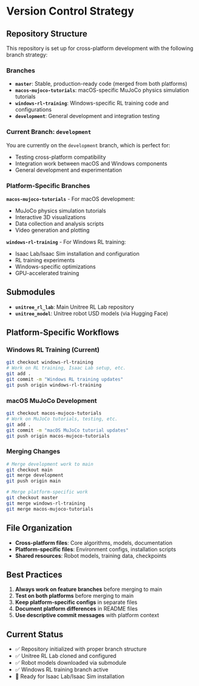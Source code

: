 # Version Control Strategy

## Repository Structure

This repository is set up for cross-platform development with the following branch strategy:

### Branches

- **`master`**: Stable, production-ready code (merged from both platforms)
- **`macos-mujoco-tutorials`**: macOS-specific MuJoCo physics simulation tutorials
- **`windows-rl-training`**: Windows-specific RL training code and configurations
- **`development`**: General development and integration testing

### Current Branch: `development`

You are currently on the `development` branch, which is perfect for:
- Testing cross-platform compatibility
- Integration work between macOS and Windows components
- General development and experimentation

### Platform-Specific Branches

**`macos-mujoco-tutorials`** - For macOS development:
- MuJoCo physics simulation tutorials
- Interactive 3D visualizations
- Data collection and analysis scripts
- Video generation and plotting

**`windows-rl-training`** - For Windows RL training:
- Isaac Lab/Isaac Sim installation and configuration
- RL training experiments
- Windows-specific optimizations
- GPU-accelerated training

## Submodules

- **`unitree_rl_lab`**: Main Unitree RL Lab repository
- **`unitree_model`**: Unitree robot USD models (via Hugging Face)

## Platform-Specific Workflows

### Windows RL Training (Current)
```bash
git checkout windows-rl-training
# Work on RL training, Isaac Lab setup, etc.
git add .
git commit -m "Windows RL training updates"
git push origin windows-rl-training
```

### macOS MuJoCo Development
```bash
git checkout macos-mujoco-tutorials
# Work on MuJoCo tutorials, testing, etc.
git add .
git commit -m "macOS MuJoCo tutorial updates"
git push origin macos-mujoco-tutorials
```

### Merging Changes
```bash
# Merge development work to main
git checkout main
git merge development
git push origin main

# Merge platform-specific work
git checkout master
git merge windows-rl-training
git merge macos-mujoco-tutorials
```

## File Organization

- **Cross-platform files**: Core algorithms, models, documentation
- **Platform-specific files**: Environment configs, installation scripts
- **Shared resources**: Robot models, training data, checkpoints

## Best Practices

1. **Always work on feature branches** before merging to main
2. **Test on both platforms** before merging to main
3. **Keep platform-specific configs** in separate files
4. **Document platform differences** in README files
5. **Use descriptive commit messages** with platform context

## Current Status

- ✅ Repository initialized with proper branch structure
- ✅ Unitree RL Lab cloned and configured
- ✅ Robot models downloaded via submodule
- ✅ Windows RL training branch active
- 🔄 Ready for Isaac Lab/Isaac Sim installation
